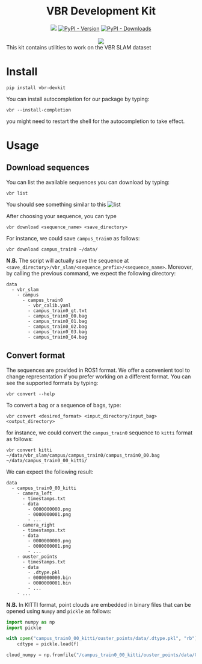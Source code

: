 <div align="center">
    <h1>VBR Development Kit</h1>
    <a href=""><img src=https://github.com/rvp-group/vbr-devkit/actions/workflows/python.yml/badge.svg /></a>
    <a href=""><img alt="PyPI - Version" src="https://img.shields.io/pypi/v/vbr-devkit" /></a>
    <a href=""><img alt="PyPI - Downloads" src="https://img.shields.io/pypi/dm/vbr-devkit" /></a>
    <br />
    <br />
    <a href="https://github.com/rvp-group/vbr-devkit"><img src="https://github.com/rvp-group/vbr-devkit/assets/5305530/f1a8d22a-af1e-42d4-b296-d94021a980cf"/></a>   
</div>
This kit contains utilities to work on the VBR SLAM dataset

# Install

```shell
pip install vbr-devkit
```

You can install autocompletion for our package by typing:

```shell
vbr --install-completion
```

you might need to restart the shell for the autocompletion to take effect.

# Usage
## Download sequences

You can list the available sequences you can download by typing:

```shell
vbr list
```
You should see something similar to this
![list](https://github.com/rvp-group/vbr-devkit/assets/5305530/c195e5b0-c5ee-4abb-a7f5-2ce97474ac4f)

After choosing your sequence, you can type

```shell
vbr download <sequence_name> <save_directory>
```

For instance, we could save `campus_train0` as follows:

```shell
vbr download campus_train0 ~/data/
```
**N.B.** The script will actually save the sequence at `<save_directory>/vbr_slam/<sequence_prefix>/<sequence_name>`. Moreover, by calling the previous command, we expect the following directory:
```
data
  - vbr_slam
    - campus
      - campus_train0
        - vbr_calib.yaml
        - campus_train0_gt.txt
        - campus_train0_00.bag
        - campus_train0_01.bag
        - campus_train0_02.bag
        - campus_train0_03.bag
        - campus_train0_04.bag                     
```

## Convert format

The sequences are provided in ROS1 format. We offer a convenient tool to change representation if you prefer working on a different format.
You can see the supported formats by typing:

```shell
vbr convert --help
```

To convert a bag or a sequence of bags, type:
```shell
vbr convert <desired_format> <input_directory/input_bag> <output_directory>
```

for instance, we could convert the `campus_train0` sequence to `kitti` format as follows:

```shell
vbr convert kitti ~/data/vbr_slam/campus/campus_train0/campus_train0_00.bag ~/data/campus_train0_00_kitti/
```

We can expect the following result:

```
data
  - campus_train0_00_kitti
    - camera_left
      - timestamps.txt
      - data
        - 0000000000.png
        - 0000000001.png
        - ...
    - camera_right
      - timestamps.txt
      - data
        - 0000000000.png
        - 0000000001.png
        - ...
    - ouster_points
      - timestamps.txt
      - data
        - .dtype.pkl
        - 0000000000.bin
        - 0000000001.bin
        - ...
    - ... 
```

**N.B.** In KITTI format, point clouds are embedded in binary files that can be opened using `Numpy` and `pickle` as follows:

```python
import numpy as np
import pickle

with open("campus_train0_00_kitti/ouster_points/data/.dtype.pkl", "rb") as f:
    cdtype = pickle.load(f)

cloud_numpy = np.fromfile("/campus_train0_00_kitti/ouster_points/data/0000000000.bin", dtype=cdtype)
```

